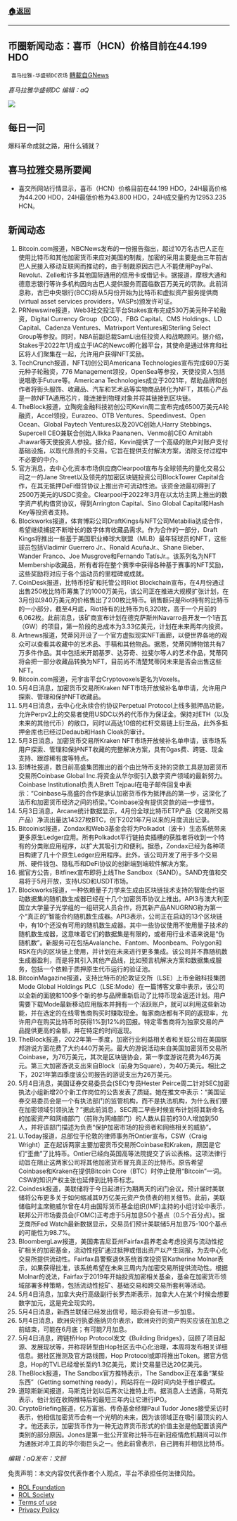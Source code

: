###  [:house:返回](README.md)
---


## 币圈新闻动态：喜币（HCN）价格目前在44.199 HDO
` 喜马拉雅-华盛顿DC农场` [轉載自GNews](https://gnews.org/zh-hans/2463249/)

*喜马拉雅华盛顿DC 编辑：aQ*
 
![](http://himalayawashingtondc.org/wp-content/uploads/2021/07/ScreenShot-2021-07-31-at-16.20.22@2x.png)

## 每日一问

爆料革命成就之路，用什么铺就？

## 喜马拉雅交易所要闻

- 喜交所网站行情显示，喜币（HCN）价格目前在44.199 HDO，24H最高价格为44.200 HDO，24H最低价格为43.800 HDO，24H成交量约为12953.235 HCN。

## 新闻动态

1. Bitcoin.com报道，NBCNews发布的一份报告指出，超过10万名古巴人正在使用比特币和其他加密货币来应对美国的制裁，加密的采用主要是由三年前古巴人民接入移动互联网而推动的，由于制裁原因古巴人不能使用PayPal、Revolut、Zelle和许多其他国际通用的信用卡或借记卡。据报道，摩根大通和德意志银行等许多机构因向古巴人提供服务而面临数百万美元的罚款。此前消息称，古巴中央银行(BCC)将从5月份开始为比特币和虚拟资产服务提供商(virtual asset services providers，VASPs)颁发许可证。
2. PRNewswire报道，Web3社交投注平台Stakes宣布完成530万美元种子轮融资，Digital Currency Group（DCG）、FBG Capital、CMS Holdings、LD Capital、Cadenza Ventures、Matrixport Ventures和Sterling Select Group等参投。同时，NBA前副总裁SamLi出任投资人和战略顾问。据介绍，Stakes于2022年1月成立于IAC的Newco孵化器平台，其使命是通过体育和社区将人们聚集在一起，允许用户获得NFT奖励。
3. TechCrunch报道，NFT初创公司Americana Technologies宣布完成690万美元种子轮融资，776 Management领投，OpenSea等参投，天使投资人包括说唱歌手Future等。Americana Technologies成立于2021年，帮助品牌和创作者将街头服饰、收藏品、汽车和艺术品等实物商品转化为NFT，其核心产品是一款NFTA通用芯片，能连接到物理对象并将其链接到区块链。
4. TheBlock报道，立陶宛金融科技初创公司Kevin周二宣布完成6500万美元A轮融资，Accel领投，Eurazeo、OTB Ventures、Speedinvest、Open Ocean、Global Paytech Ventures以及20VC创始人Harry Stebbings、Supercell CEO兼联合创始人Ilkka Paananen、Venmo前CEO Amitabh Jhawar等天使投资人参投。据介绍，Kevin提供了一个高级的账户对账户支付基础设施，以取代昂贵的卡交易。它旨在提供支付解决方案，消除支付过程中不必要的中介。
5. 官方消息，去中心化资本市场供应商Clearpool宣布与全球领先的量化交易公司之一的Jane Street以及领先的加密区块链投资公司BlockTower Capital合作，在其无抵押DeFi借贷协议上推出许可流动性池。该资金池最初得到了2500万美元的USDC资金。Clearpool于2022年3月在以太坊主网上推出的数字资产机构借贷协议，得到Arrington Capital、Sino Global Capital和Hash Key等投资者支持。
6. Blockworks报道，体育博彩公司DraftKings与NFT公司Metabilia达成合作，希望继续捕捉不断增长的数字体育收藏品需求。作为合作的一部分，Draft Kings将推出一些基于美国职业棒球大联盟（MLB）最年轻球员的NFT，这些球员包括Vladimir Guerrero Jr.、Ronald AcuñaJr.、Shane Bieber、Wander Franco、Joe Musgrove和Fernando TatísJr.。该系列名为NFT Membership收藏品，所有者将在整个赛季中获得各种基于赛事的NFT奖励，这些奖励将对应于各个运动员的里程碑或成就。
7. CoinDesk报道，比特币挖矿和托管公司Riot Blockchain宣布，在4月份通过出售250枚比特币筹集了约1000万美元，该公司正在推进大规模扩张计划，在3月份以940万美元的价格售出了200枚比特币。销售额只是Riot持有的比特币的一小部分，截至4月底，Riot持有的比特币为6,320枚，高于一个月前的6,062枚。此前消息，该矿商宣布计划在德克萨斯州Navarro县开发一个1吉瓦（GW）的项目，第一阶段的总成本为3.33亿美元，计划在未来两年内投资。
8. Artnews报道，梵蒂冈开设了一个官方虚拟现实NFT画廊，以便世界各地的观众可以查看其收藏中的艺术品、手稿和其他物品。据悉，梵蒂冈博物馆共有7万多件作品。其中包括米开朗基罗、达芬奇、拉斐尔等人的艺术作品，梵蒂冈将会把一部分收藏品转换为NFT，目前尚不清楚梵蒂冈未来是否会出售这些NFT。
9. Bitcoin.com报道，元宇宙平台Cryptovoxels更名为Voxels。
10. 5月4日消息，加密货币交易所Kraken NFT市场开放候补名单申请，允许用户探索、管理和保护NFT收藏品。
11. 5月4日消息，去中心化永续合约协议Perpetual Protocol上线多抵押品功能，允许Perpv2上的交易者使用USDC以外的代币作为保证金。保持对ETH（以及未来的其他代币）的敞口，同时以高达10倍的杠杆交易链上衍生品，此外多抵押金库也已经过Dedaub和Hash Cloak的审计。
12. 5月3日消息，加密货币交易所Kraken NFT市场开放候补名单申请，该市场系用户探索、管理和保护NFT收藏的完整解决方案，具有0gas费、跨链、现金支持、跟踪稀有度等特点。
13. 彭博社报道，数日前高盛集团推出的首个由比特币支持的贷款工具是加密货币交易所Coinbase Global Inc.将资金从华尔街引入数字资产领域的最新努力。Coinbase Institutional负责人Brett Tejpaul在电子邮件回复中表示：“Coinbase与高盛的合作是承认加密货币作为抵押品的第一步，这深化了法币和加密货币经济之间的桥梁。”Coinbase没有提供贷款的进一步细节。
14. 5月3日消息，Arcane统计数据显示，4月份全球比特币ETP产品（交易所交易产品）净流出量达14327枚BTC，创下2021年7月以来的月度流出记录。
15. Bitcoinist报道，Zondax和Web3基金会将为Polkadot（波卡）生态系统带来更多原生Ledger应用。所有Polkadot平行链拍卖插槽的获胜者将收到一个特有的分类账应用程序，以扩大其吸引力和便利。据悉，Zondax已经为各种项目构建了几十个原生Ledger应用程序。此外，该公司开发了用于多个交易所、硬件钱包、隐私币和DeFi协议的创新端到端软件解决方案。
16. 据官方公告，Bitfinex宣布即将上线The Sandbox（SAND）。SAND充值和交易将于5月开放，支持USD和USDT市场。
17. Blockworks报道，一种依赖量子力学来生成由区块链技术支持的智能合约驱动数据集的随机数生成器已经在十几个加密货币协议上推出。API3与澳大利亚国立大学量子光学组的一组研究人员合作，将其新产品ANUGRNG称为第一个“真正的”智能合约随机数生成器。API3表示，公司正在启动的13个区块链中，有10个还没有可用的随机数生成器。其中一些协议使用不使用量子技术的随机数生成器，这意味着它们的数据集是有限的，或者用行业术语来说是“伪随机数”。新服务可在包括Avalanche、Fantom、Moonbeam、Polygon和RSK在内的区块链上使用，并计划在未来进行更多集成。该公司并不靠随机数生成器盈利，而是将其引入其他产品线，比如预言机解决方案和数据集成服务，包括一个依赖于质押原生代币运行的验证池。
18. BitcoinMagazine报道，支持比特币的伦敦证交所（LSE）上市金融科技集团Mode Global Holdings PLC（LSE:Mode）在一篇博客文章中表示，该公司以全新的面貌和100多个新的参与品牌重新启动了比特币现金返还计划。用户需要下载Mode最新移动应用版本并拥有一个活跃账户，就可以利用这些新功能，并在选定的在线零售商购买时赚取现金。每家商店都有不同的返现率，允许用户在购买比特币时获得1%到12%的回报。特定零售商将为独家交易的产品提供更高的金额，并在特定的时间返现。
19. TheBlock报道，2022年第一季度，加密行业利益相关者和关联公司在美国联邦游说方面花费了大约440万美元。最大的游说活动来自美国加密货币交易所Coinbase，为76万美元，其次是区块链协会，第一季度游说花费为46万美元。第三大加密游说支出来自Block（前身为Square），为40万美元。相比之下，2021年第四季度该公司报告的游说支出为26万美元。
20. 5月4日消息，美国证券交易委员会(SEC)专员Hester Peirce周二针对SEC加密执法小组新增20个新工作岗位的公告发表了质疑。她在推文中表示：“美国证券交易委员会是一个有执法部门的监管机构，而不是执法机构，为什么我们要在加密领域引领执法？”据此前消息，SEC周二早些时候宣布计划将其新命名的加密资产和网络部门（前称为网络部门）的人数从目前的30人增加到50人，并将该部门描述为负责“保护加密市场的投资者和网络相关的威胁”。
21. U.Today报道，总部位于伦敦的律师事务所Ontier宣布，CSW（Craig Wright）正在起诉两家主要加密货币交易所Coinbase和Kraken，原因是它们“歪曲”了比特币。Ontier已经向英国高等法院提交了诉讼表格。这项法律行动旨在阻止这两家公司将其他加密货币冒充真正的比特币。原告希望Coinbase和Kraken在提供Bitcoin Core（BTC）时停止使用“Bitcoin”一词。CSW的知识产权主张也延伸到比特币标志。
22. Coindesk报道，美联储将于今日起进行为期两天的闭门会议，预计届时美联储将公布更多关于如何缩减其9万亿美元资产负债表的相关细节。此前，美联储临时主席鲍威尔曾在4月由国际货币基金组织(IMF)主持的小组讨论中表示，联邦公开市场委员会(FOMC)正考虑于5月加息50个基点（0.5个百分点）。据芝商所Fed Watch最新数据显示，交易员们预计美联储5月加息75-100个基点的可能性为98.7%。
23. BloombergLaw报道，美国弗吉尼亚州Fairfax县养老金考虑投资与流动性挖矿相关的加密基金，流动性挖矿通过抵押或借出资产以产生回报，为去中心化交易所提供流动性。Fairfax县警察退休系统首席投资官Katherine Molnar表示，如果获得批准，该系统希望在未来三周内为加密交易所提供流动性。根据Molnar的说法，Fairfax于2019年开始投资加密相关基金，基金在加密货币领域部署多种策略，包括流动性挖矿、基础交易和跨交易所套利等活动。 
24. 5月4日消息，加拿大央行高级副行长罗杰斯表示，加拿大人在某个时候会想要数字加元，这是完全现实的。
25. 5月4日消息，新西兰联储已经发出信号，暗示将会有进一步加息。
26. 5月4日消息，欧洲央行执委施纳贝尔表示，欧洲央行的资产购买应该在加息之前结束，可能在6月底；有可能7月加息。
27. 5月4日消息，跨链桥Hop Protocol发文《Building Bridges》，回顾了项目起源、发展现状等，并称将转型由Hop社区去中心化治理，本周将发布相关详细信息。据社区推测及官方路线图，Hop Protocol或即将推出Token。据官方信息，Hop的TVL已经增长至约1.3亿美元，累计交易量已达20亿美元。
28. TheBlock报道，The Sandbox官方推特表示，The Sandbox正在准备“某些东西”（Getting something ready），网站将在一段时间内处于维护模式。
29. 道琼斯新闻报道，马斯克计划以后再次让推特上市。据消息人士透露，马斯克表示，他计划在收购推特后的最短三年内让它进行IPO。
30. CryptoBriefing报道，亿万富翁、传奇基金经理Paul Tudor Jones接受采访时表示，他相信加密货币会有一个光明的未来，因为该领域正在吸引最顶尖的人才。他还表示，加密货币作为一种无边界货币形式的价值主张是他配置该资产类别的部分原因。Jones是第一批公开宣称比特币在新冠疫情危机期间可以作为通胀对冲工具的华尔街巨头之一。他此前曾表示，自己拥有并相信比特币。

*编辑：aQ发布：文顾*

免责声明：本文内容仅代表作者个人观点，平台不承担任何法律风险。
  
- [ROL Foundation](https://rolfoundation.org/)
- [ROL Society](https://rolsociety.org/)
- [Terms of use](https://gnews.org/terms-of-use-3/)
- [Privacy Policy](https://gnews.org/privacy-policy/)
